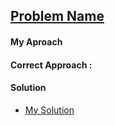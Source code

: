 ## [Problem Name](link)

#### My Aproach

#### Correct Approach :

#### Solution

- [My Solution](link)
